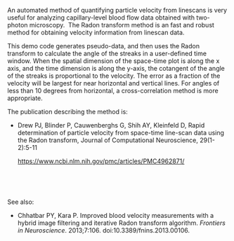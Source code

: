An automated method of quantifying particle velocity from linescans is very
useful for analyzing capillary-level blood flow data obtained with two-photon
microscopy.  The Radon transform method is an fast and robust method for
obtaining velocity information from linescan data. 

This demo code generates pseudo-data, and then uses the Radon transform to
calculate the angle of the streaks in a user-defined time window.  When the
spatial dimension of the space-time plot is along the x axis, and the time
dimension is along the y-axis,  the cotangent of the angle of the streaks is
proportional to the velocity.  The error as a fraction of the velocity will be
largest for near horizontal and vertical lines.  For angles of
less than 10 degrees from horizontal, a cross-correlation method is more
appropriate.  


The publication describing the method is:

-   Drew PJ, Blinder P, Cauwenberghs G, Shih AY, Kleinfeld D, Rapid
    determination of particle velocity from space-time line-scan data using the
    Radon transform, Journal of Computational Neuroscience, 29(1-2):5-11

    <https://www.ncbi.nlm.nih.gov/pmc/articles/PMC4962871/>

 

 

See also:

-   Chhatbar PY, Kara P. Improved blood velocity measurements with a hybrid
    image filtering and iterative Radon transform algorithm. *Frontiers in
    Neuroscience*. 2013;7:106. doi:10.3389/fnins.2013.00106.
